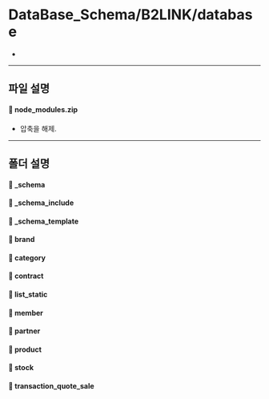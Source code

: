 **DataBase_Schema/B2LINK/database**
===================

*

-------------
파일 설명
-------------

#### :file_folder: node_modules.zip
 * 압축을 해제.

-------------
폴더 설명
-------------

#### :open_file_folder: _schema

#### :open_file_folder: _schema_include

#### :open_file_folder: _schema_template

#### :open_file_folder: brand

#### :open_file_folder: category
#### :open_file_folder: contract
#### :open_file_folder: list_static
#### :open_file_folder: member
#### :open_file_folder: partner
#### :open_file_folder: product
#### :open_file_folder: stock
#### :open_file_folder: transaction_quote_sale
